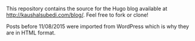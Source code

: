 This repository contains the source for the Hugo blog available at http://kaushalsubedi.com/blog/. Feel free to fork or clone!

Posts before 11/08/2015 were imported from WordPress which is why they are in HTML format.
